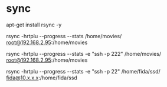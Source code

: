 # sync

  apt-get install rsync -y
  
  rsync -hrtplu --progress --stats /home/movies/ root@192.168.2.95:/home/movies
  
  rsync -hrtplu --progress --stats -e "ssh -p 222" /home/movies/ root@192.168.2.95:/home/movies
  
  rsync -hrtplu --progress --stats -e "ssh -p 22" /home/fida/ssd/ fida@10.x.x.x:/home/fida/ssd
